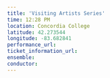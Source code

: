 ```yaml
---
title: 'Visiting Artists Series'
time: 12:28 PM
location: Concordia College
latitude: 42.273544
longitude: -83.682841
performance_url: 
ticket_information_url: 
ensemble: 
conductor: 
---
```

